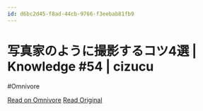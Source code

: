 ```yaml
---
id: d6bc2d45-f8ad-44cb-9766-f3eebab81fb9
---
```


# 写真家のように撮影するコツ4選 | Knowledge #54 | cizucu
#Omnivore

[Read on Omnivore](https://omnivore.app/me/https-www-cizucu-com-magazines-2024-06-be-photographer-referrer--1907376673e)
[Read Original](https://www.cizucu.com/magazines/2024-06-be-photographer?referrer=app)

